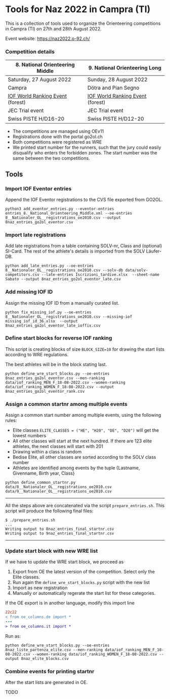 # Tools for Naz 2022 in Campra (TI)

This is a collection of tools used to organize the Orienteering competitions
in Campra (TI) on 27th and 28th August 2022.

Event website: https://naz2022.o-92.ch/

### Competition details

| 8. National Orienteering Middle | 9. National Orienteering Long |
| --------------------------------|-------------------------------|
| Saturday, 27 August 2022        |Sunday, 28 August 2022         |
| Campra                          |Dötra and Pian Segno           |
| [IOF World Ranking Event](https://eventor.orienteering.org/Events/Show/7433) (forest)|[IOF World Ranking Event](https://eventor.orienteering.org/Events/Show/7434) (forest)|
| JEC Trial event                 | JEC Trial event               |
| Swiss PISTE H/D16-20            | Swiss PISTE H/D12-20          |

- The competitions are managed using OEv11
- Registrations done with the portal go2ol.ch
- Both competitions were registered as WRE
- We printed start number for the runners, such that the jury could easily disqualify who enters the forbidden zones. The start number was the same between the two competitions.

## Tools

### Import IOF Eventor entries

Append the IOF Eventor registrations to the CVS file exported from GO2OL.

```shell
python3 add_eventor_entries.py --eventor-entries entries_8._National_Orienteering_Middle.xml --oe-entries 8__Nationaler_OL__registrations_oe2010.csv --output 8naz_entries_go2ol_eventor.csv
```

### Import late registrations

Add late registrations from a table containing SOLV-nr, Class and (optional) SI-Card.
The rest of the athlete's details is imported from the SOLV Läufer-DB.

```shell
python add_late_entries.py --oe-entries 8__Nationaler_OL__registrations_oe2010.csv --solv-db data/solv-competitors.csv --late-entries Iscrizioni_tardive.xlsx  --sheet-name Sabato --output 8naz_entries_go2ol_eventor_late.csv
```

### Add missing IOF ID

Assign the missing IOF ID from a manually curated list.

```shell
python fix_missing_iof.py --oe-entries 8__Nationaler_OL__registrations_oe2010.csv --missing-iof missing_iof_id_36.xlsx  --output 8naz_entries_go2ol_eventor_late_ioffix.csv
```

### Define start blocks for reverse IOF ranking

This script is creating blocks of size `BLOCK_SIZE=10` for drawing the start lists
according to WRE regulations.

The best athletes will be in the block stating last.

```shell
python define_wre_start_blocks.py --oe-entries 8naz_entries_go2ol_eventor.csv --men-ranking data/iof_ranking_MEN_F_18-08-2022.csv --women-ranking data/iof_ranking_WOMEN_F_18-08-2022.csv --output 8naz_entries_go2ol_eventor_rank.csv
```

### Assign a common startnr among multiple events

Assign a common start number among multiple events, using the following rules:

- Elite classes `ELITE_CLASSES = ("HE", "H20", "DE", "D20")` will get the lowest numbers
- All other classes will start at the next hundred. If there are 123 elite athletes, the next
  classes will start with 201
- Drawing within a class is random
- Bedise Elite, all other classes are sorted according to the SOLV class number
- Athletes are identified among events by the tuple {Lastname, Givenname, Birth year, Class}

```shell
python define_common_startnr.py data/8__Nationaler_OL__registrations_oe2010.csv data/9__Nationaler_OL__registrations_oe2010.csv
```

---

All the steps above are concatenated via the script `prepare_entries.sh`.
This script will produce the following final files:

```shell
$ ./prepare_entries.sh
...
Writing output to 8naz_entries_final_startnr.csv
Writing output to 9naz_entries_final_startnr.csv
```

---

### Update start block with new WRE list

If we have to update the WRE start block, we proceed as
1. Export from OE the latest version of the competition. Select only the Elite classes.
2. Run again the `define_wre_start_blocks.py` script with the new list
3. Import as new registration
4. Manually or automatically regerate the start list for these categories.

If the OE export is in another language, modify this import line

```diff
22c22
< from oe_columns.de import *
---
> from oe_columns.it import *
```

Run as:

```shell
python define_wre_start_blocks.py --oe-entries 8naz_liste_partenza_elite.csv --men-ranking data/iof_ranking_MEN_F_18-08-2022.csv --women-ranking data/iof_ranking_WOMEN_F_18-08-2022.csv --output 8naz_elite_blocks.csv
```

### Combine events for printing startnr

After the start lists are generated in OE.

TODO